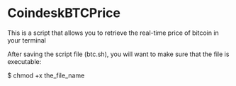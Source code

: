 # CoindeskBTCPrice
This is a script that allows you to retrieve the real-time price of bitcoin in your terminal

After saving the script file (btc.sh), you will want to make sure that the file is executable:

$ chmod +x the_file_name

